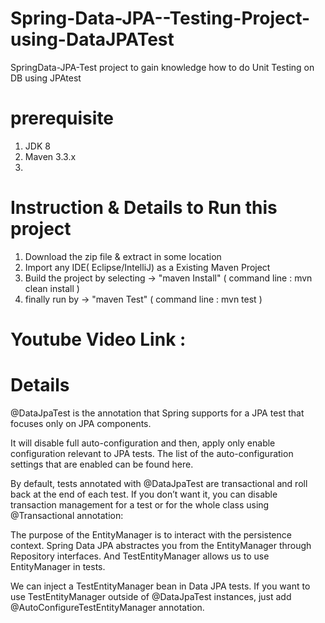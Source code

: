 # Spring-Data-JPA--Testing-Project-using-DataJPATest
SpringData-JPA-Test project to gain knowledge how to do Unit Testing on DB using JPAtest
# prerequisite
1. JDK 8 
2. Maven 3.3.x
3. 
# Instruction & Details to Run this project

1. Download the zip file & extract in some location
2. Import any IDE( Eclipse/IntelliJ) as a Existing Maven Project
3. Build the project by selecting -> "maven Install" ( command line : mvn clean install )
4. finally run by -> "maven Test"  ( command line : mvn test )

# Youtube Video Link : 


# Details

@DataJpaTest is the annotation that Spring supports for a JPA test that focuses only on JPA components.

It will disable full auto-configuration and then, apply only enable configuration relevant to JPA tests. The list of the auto-configuration settings that are enabled can be found here.

By default, tests annotated with @DataJpaTest are transactional and roll back at the end of each test. If you don’t want it, you can disable transaction management for a test or for the whole class using @Transactional annotation:

The purpose of the EntityManager is to interact with the persistence context. Spring Data JPA abstractes you from the EntityManager through Repository interfaces. And TestEntityManager allows us to use EntityManager in tests.

We can inject a TestEntityManager bean in Data JPA tests. If you want to use TestEntityManager outside of @DataJpaTest instances, just add @AutoConfigureTestEntityManager annotation.
